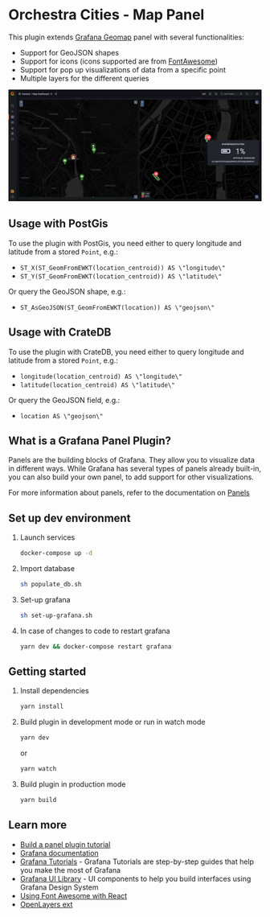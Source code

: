 # Orchestra Cities - Map Panel
This plugin extends [Grafana Geomap](https://grafana.com/docs/grafana/latest/visualizations/geomap/)
panel with several functionalities:

* Support for GeoJSON shapes
* Support for icons (icons supported are from [FontAwesome](https://fontawesome.com/))
* Support for pop up visualizations of data from a specific point
* Multiple layers for the different queries

![Example](/example.png)

## Usage with PostGis

To use the plugin with PostGis, you need either to query longitude and latitude from a stored `Point`, e.g.:
* `ST_X(ST_GeomFromEWKT(location_centroid)) AS \"longitude\"`
* `ST_Y(ST_GeomFromEWKT(location_centroid)) AS \"latitude\"`

Or query the GeoJSON shape, e.g.:
* `ST_AsGeoJSON(ST_GeomFromEWKT(location)) AS \"geojson\"`

## Usage with CrateDB

To use the plugin with CrateDB, you need either to query longitude and latitude from a stored `Point`, e.g.:
* `longitude(location_centroid) AS \"longitude\"`
* `latitude(location_centroid) AS \"latitude\"`

Or query the GeoJSON field, e.g.:
* `location AS \"geojson\"`

## What is a Grafana Panel Plugin?

Panels are the building blocks of Grafana. They allow you to visualize data in different ways. While Grafana has several types of panels already built-in, you can also build your own panel, to add support for other visualizations.

For more information about panels, refer to the documentation on [Panels](https://grafana.com/docs/grafana/latest/features/panels/panels/)

## Set up dev environment

1. Launch services

    ```bash
    docker-compose up -d
    ```

2. Import database

    ```bash
    sh populate_db.sh
    ```


3. Set-up grafana

    ```bash
    sh set-up-grafana.sh
    ```


4. In case of changes to code to restart grafana

    ```bash
    yarn dev && docker-compose restart grafana
    ```


## Getting started

1. Install dependencies

   ```bash
   yarn install
   ```

2. Build plugin in development mode or run in watch mode

   ```bash
   yarn dev
   ```

   or

   ```bash
   yarn watch
   ```

3. Build plugin in production mode

   ```bash
   yarn build
   ```

## Learn more

- [Build a panel plugin tutorial](https://grafana.com/tutorials/build-a-panel-plugin)
- [Grafana documentation](https://grafana.com/docs/)
- [Grafana Tutorials](https://grafana.com/tutorials/) - Grafana Tutorials are step-by-step guides that help you make the most of Grafana
- [Grafana UI Library](https://developers.grafana.com/ui) - UI components to help you build interfaces using Grafana Design System
- [Using Font Awesome with React](https://fontawesome.com/v5.15/how-to-use/on-the-web/using-with/react)
- [OpenLayers ext](https://github.com/Viglino/ol-ext)
